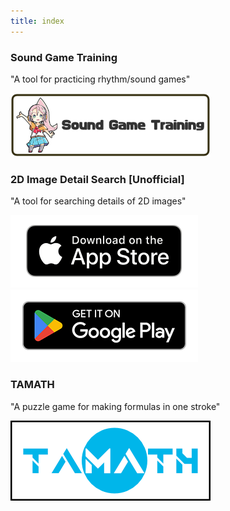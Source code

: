 ```yaml
---
title: index
---
```


### Sound Game Training
"A tool for practicing rhythm/sound games"

[![hp link](img_banner_sound_game_training.en.png#imgleft)](https://hyoromo.github.io/sound-game-training-universal/)
<div class="clear clear_box"></div>

### 2D Image Detail Search [Unofficial]
"A tool for searching details of 2D images"

[![App store link](img_appstore_banner.en.png#imgleft)](https://itunes.apple.com/app/id793248344?mt=8)[![Google Play link](img_google-play-badge.en.png#imgleft)](https://play.google.com/store/apps/details?id=jp.hyoromo.nijisearch)
<div class="clear clear_box"></div>

### TAMATH
"A puzzle game for making formulas in one stroke"

[![hp link](img_banner_tamath.png#imgleft)](https://hyoromo.github.io/tamath-site/)
<div class="clear clear_box"></div>